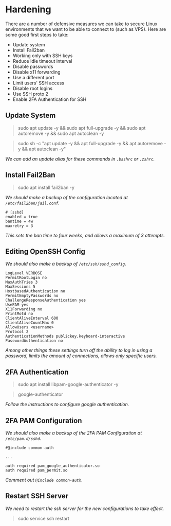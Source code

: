 # Hardening

There are a number of defensive measures we can take to secure Linux environments that
we want to be able to connect to (such as VPS). Here are some good first steps to take:

- Update system
- Install Fail2ban
- Working only with SSH keys
- Reduce Idle timeout interval
- Disable passwords
- Disable x11 forwarding
- Use a different port
- Limit users' SSH access
- Disable root logins
- Use SSH proto 2
- Enable 2FA Authentication for SSH

## Update System

> sudo apt update -y && sudo apt full-upgrade -y && sudo apt autoremove -y && sudo apt autoclean -y

> sudo sh -c "apt update -y && apt full-upgrade -y && apt autoremove -y && apt autoclean -y"

_We can add an update alias for these commands in `.bashrc` or `.zshrc`._

## Install Fail2Ban

> sudo apt install fail2ban -y

_We should make a backup of the configuration located at `/etc/fail2ban/jail.conf`._

```
# [sshd]
enabled = true
bantime = 4w
maxretry = 3
```

_This sets the ban time to four weeks, and allows a maximum of 3 attempts._

## Editing OpenSSH Config

_We should also make a backup of `/etc/ssh/sshd_config`._

```
LogLevel VERBOSE
PermitRootLogin no
MaxAuthTries 3
MaxSessions 5
HostbasedAuthentication no
PermitEmptyPasswords no
ChallengeResponseAuthentication yes
UsePAM yes
X11Forwarding no
PrintMotd no
ClientAliveInterval 600
ClientAliveCountMax 0
AllowUsers <username>
Protocol 2
AuthenticationMethods publickey,keyboard-interactive
PasswordAuthentication no
```

_Among other things these settings turn off the ability to log in using a password, limits the amount of connections,
allows only specific users._

## 2FA Authentication

> sudo apt install libpam-google-authenticator -y

> google-authenticator

_Follow the instructions to configure google authentication._

## 2FA PAM Configuration

_We should also make a backup of the 2FA PAM Configuration at `/etc/pam.d/sshd`._

```
#@include common-auth

...

auth required pam_google_authenticator.so
auth required pam_permit.so
```

_Comment out `@include common-auth`._

## Restart SSH Server

_We need to restart the ssh server for the new configurations to take effect._

> sudo service ssh restart